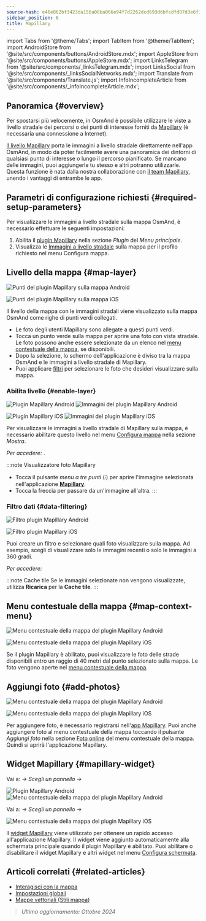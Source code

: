 ```yaml
---
source-hash: e46e862bf3423da156a08ba066e94f7d2262dcd693d6bfcdfd87d3e6f3328253
sidebar_position: 6
title: Mapillary
---
```

import Tabs from '@theme/Tabs';
import TabItem from '@theme/TabItem';
import AndroidStore from '@site/src/components/buttons/AndroidStore.mdx';
import AppleStore from '@site/src/components/buttons/AppleStore.mdx';
import LinksTelegram from '@site/src/components/_linksTelegram.mdx';
import LinksSocial from '@site/src/components/_linksSocialNetworks.mdx';
import Translate from '@site/src/components/Translate.js';
import InfoIncompleteArticle from '@site/src/components/_infoIncompleteArticle.mdx';

## Panoramica {#overview}

Per spostarsi più velocemente, in OsmAnd è possibile utilizzare le viste a livello stradale dei percorsi o dei punti di interesse forniti da [Mapillary](https://www.mapillary.com/) (è necessaria una connessione a Internet).

[Il livello Mapillary](https://www.mapillary.com/) porta le immagini a livello stradale direttamente nell'app OsmAnd, in modo da poter facilmente avere una panoramica dei dintorni di qualsiasi punto di interesse o lungo il percorso pianificato. Se mancano delle immagini, puoi aggiungerle tu stesso e altri potranno utilizzarle. Questa funzione è nata dalla nostra collaborazione con [il team Mapillary](https://www.mapillary.com/about), unendo i vantaggi di entrambe le app.

## Parametri di configurazione richiesti {#required-setup-parameters}

Per visualizzare le immagini a livello stradale sulla mappa OsmAnd, è necessario effettuare le seguenti impostazioni:

1. Abilita il [plugin Mapillary](../plugins/#enable--disable) nella sezione *Plugin* del *Menu principale*.
2. Visualizza le [Immagini a livello stradale](#enable-layer) sulla mappa per il profilo richiesto nel menu Configura mappa.

## Livello della mappa {#map-layer}

<Tabs groupId="operating-systems">

<TabItem value="android" label="Android">

![Punti del plugin Mapillary sulla mappa Android](@site/static/img/plugins/mapillary/mapillary_plugin_points_android.png)

</TabItem>

<TabItem value="ios" label="iOS">

![Punti del plugin Mapillary sulla mappa iOS](@site/static/img/plugins/mapillary/mapillary_plugin_points_ios.png)

</TabItem>

</Tabs>

Il livello della mappa con le immagini stradali viene visualizzato sulla mappa OsmAnd come righe di punti verdi collegati.

- Le foto degli utenti Mapillary sono allegate a questi punti verdi.
- Tocca un punto verde sulla mappa per aprire una foto con vista stradale. Le foto possono anche essere selezionate da un elenco nel [menu contestuale della mappa](#map-context-menu), se disponibili.
- Dopo la selezione, lo schermo dell'applicazione è diviso tra la mappa OsmAnd e le immagini a livello stradale di Mapillary.
- Puoi applicare [filtri](#data-filtering) per selezionare le foto che desideri visualizzare sulla mappa.

### Abilita livello {#enable-layer}

<Tabs groupId="operating-systems">

<TabItem value="android" label="Android">

![Plugin Mapillary Android](@site/static/img/plugins/mapillary/mapilary_enable_layer_1_andr.png) ![Immagini del plugin Mapillary Android](@site/static/img/plugins/mapillary/mapilary_enable_layer_2_andr.png)

</TabItem>

<TabItem value="ios" label="iOS">

![Plugin Mapillary iOS](@site/static/img/plugins/mapillary/Mapilary_street_level_imagery_ios.png) ![Immagini del plugin Mapillary iOS](@site/static/img/plugins/mapillary/mapillary_plugin_images_ios.png)

</TabItem>

</Tabs>

Per visualizzare le immagini a livello stradale di Mapillary sulla mappa, è necessario abilitare questo livello nel menu [Configura mappa](../map/configure-map-menu.md) nella sezione *Mostra*.

*Per accedere: <Translate ids="shared_string_menu,configure_map,street_level_imagery"/>*.

:::note Visualizzatore foto Mapillary

- Tocca il pulsante *menu a tre punti* (&#8285;) per aprire l'immagine selezionata nell'applicazione [**Mapillary**](https://www.mapillary.com/mobile-apps).
- Tocca la freccia per passare da un'immagine all'altra.
:::

### Filtro dati {#data-filtering}

<Tabs groupId="operating-systems">

<TabItem value="android" label="Android">

![Filtro plugin Mapillary Android](@site/static/img/plugins/mapillary/mapillary_config_map_filter_andr.png)

</TabItem>

<TabItem value="ios" label="iOS">

![Filtro plugin Mapillary iOS](@site/static/img/plugins/mapillary/mapillary_plugin_filter_ios.png)

</TabItem>

</Tabs>

Puoi creare un filtro e selezionare quali foto visualizzare sulla mappa. Ad esempio, scegli di visualizzare solo le immagini recenti o solo le immagini a 360 gradi.

*Per accedere: <Translate ids="shared_string_menu,configure_map,street_level_imagery"/>*

:::note Cache tile
Se le immagini selezionate non vengono visualizzate, utilizza **Ricarica** per la **Cache tile**.
:::

## Menu contestuale della mappa {#map-context-menu}

<Tabs groupId="operating-systems">

<TabItem value="android" label="Android">

![Menu contestuale della mappa del plugin Mapillary Android](@site/static/img/plugins/mapillary/mapillary_plugin_context_menu_android.png)

</TabItem>

<TabItem value="ios" label="iOS">

![Menu contestuale della mappa del plugin Mapillary iOS](@site/static/img/plugins/mapillary/mapillary_plugin_context_menu_ios.png)

</TabItem>

</Tabs>

Se il plugin Mapillary è abilitato, puoi visualizzare le foto delle strade disponibili entro un raggio di 40 metri dal punto selezionato sulla mappa. Le foto vengono aperte nel [menu contestuale della mappa](../map/map-context-menu.md#online-photos).

## Aggiungi foto {#add-photos}

<Tabs groupId="operating-systems">

<TabItem value="android" label="Android">

![Menu contestuale della mappa del plugin Mapillary Android](@site/static/img/plugins/mapillary/mapillary_add_photos_andr.png)

</TabItem>

<TabItem value="ios" label="iOS">

![Menu contestuale della mappa del plugin Mapillary iOS](@site/static/img/plugins/mapillary/mapillary_add_photos_ios.png)

</TabItem>

</Tabs>

Per aggiungere foto, è necessario registrarsi nell'[app Mapillary](https://www.mapillary.com/mobile-apps). Puoi anche aggiungere foto al menu contestuale della mappa toccando il pulsante *Aggiungi foto* nella sezione [Foto online](../map/map-context-menu.md#online-photos) del menu contestuale della mappa. Quindi si aprirà l'applicazione Mapillary.

## Widget Mapillary {#mapillary-widget}

<Tabs groupId="operating-systems">

<TabItem value="android" label="Android">

Vai a: *<Translate android="true" ids="shared_string_menu,map_widget_config,shared_string_widgets"/> → Scegli un pannello → <Translate android="true" ids="mapillary"/>*

![Plugin Mapillary Android](@site/static/img/plugins/mapillary/mapillary_widget_1_andr.png) ![Menu contestuale della mappa del plugin Mapillary Android](@site/static/img/plugins/mapillary/mapillary_widget_2_andr.png)

</TabItem>

<TabItem value="ios" label="iOS">

Vai a: *<Translate ios="true" ids="shared_string_menu,layer_map_appearance,shared_string_widgets"/> → Scegli un pannello → <Translate ios="true" ids="mapillary"/>*

![Menu contestuale della mappa del plugin Mapillary iOS](@site/static/img/plugins/mapillary/mapillary_app_activation_ios.png)

</TabItem>

</Tabs>

Il [widget Mapillary](../widgets/info-widgets.md#mapillary-widget) viene utilizzato per ottenere un rapido accesso all'applicazione Mapillary. Il widget viene aggiunto automaticamente alla schermata principale quando il plugin Mapillary è abilitato. Puoi abilitare o disabilitare il widget Mapillary e altri widget nel menu [Configura schermata](../widgets/configure-screen.md).

## Articoli correlati {#related-articles}

- [Interagisci con la mappa](../../user/map/interact-with-map.md)
- [Impostazioni globali](../../user/personal/global-settings.md)
- [Mappe vettoriali (Stili mappa)](../../user/map/vector-maps.md)

> *Ultimo aggiornamento: Ottobre 2024*